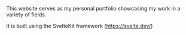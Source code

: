 This website serves as my personal portfolio showcasing my work in a variety of fields.

It is built using the SvelteKit framework (https://svelte.dev/)